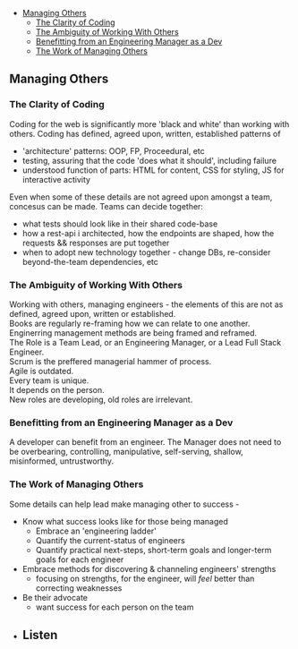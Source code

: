 - [Managing Others](#managing-others)
  - [The Clarity of Coding](#the-clarity-of-coding)
  - [The Ambiguity of Working With Others](#the-ambiguity-of-working-with-others)
  - [Benefitting from an Engineering Manager as a Dev](#benefitting-from-an-engineering-manager-as-a-dev)
  - [The Work of Managing Others](#the-work-of-managing-others)

## Managing Others

### The Clarity of Coding

Coding for the web is significantly more 'black and white' than working with others. Coding has defined, agreed upon, written, established patterns of

- 'architecture' patterns: OOP, FP, Proceedural, etc
- testing, assuring that the code 'does what it should', including failure
- understood function of parts: HTML for content, CSS for styling, JS for interactive activity

Even when some of these details are not agreed upon amongst a team, concesus can be made. Teams can decide together:

- what tests should look like in their shared code-base
- how a rest-api i architected, how the endpoints are shaped, how the requests && responses are put together
- when to adopt new technology together - change DBs, re-consider beyond-the-team dependencies, etc

### The Ambiguity of Working With Others

Working with others, managing engineers - the elements of this are not as defined, agreed upon, written or established.  
Books are regularly re-framing how we can relate to one another.  
Enginerring management methods are being framed and reframed.  
The Role is a Team Lead, or an Engineering Manager, or a Lead Full Stack Engineer.  
Scrum is the preffered managerial hammer of process.  
Agile is outdated.  
Every team is unique.  
It depends on the person.  
New roles are developing, old roles are irrelevant.

### Benefitting from an Engineering Manager as a Dev

A developer can benefit from an engineer. The Manager does not need to be overbearing, controlling, manipulative, self-serving, shallow, misinformed, untrustworthy.

### The Work of Managing Others

Some details can help lead make managing other to success -

- Know what success looks like for those being managed
  - Embrace an 'engineering ladder'
  - Quantify the current-status of engineers
  - Quantify practical next-steps, short-term goals and longer-term goals for each engineer
- Embrace methods for discovering & channeling engineers' strengths
  - focusing on strengths, for the engineer, will _feel_ better than correcting weaknesses
- Be their advocate
  - want success for each person on the team
- ## Listen
